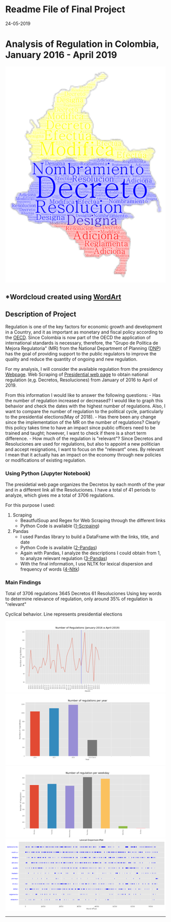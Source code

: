 # Readme File of Final Project 
24-05-2019

# Analysis of Regulation in Colombia, January 2016 - April 2019

<img src="Images/Regulation_words.png">

*Wordcloud created using [WordArt](https://wordart.com/)
---

## Description of Project

Regulation is one of the key factors for economic growth and development in a Country, and it as important as monetary and fiscal policy according to the [OECD](https://www.oecd.org/publications/oecd-regulatory-policy-outlook-2015-9789264238770-en.htm). 
Since Colombia is now part of the OECD the application of international standards is necessary, therefore, the "Grupo de Política de Mejora Regulatoria" (MR) from the National Department of Planning ([DNP](https://www.dnp.gov.co/programas/Mejora%20Regulatoria/Paginas/Mejora-Regulatoria.aspx)) has the goal of providing support to the public regulators to improve the quality and reduce the quantity of ongoing and new regulation.

For my analysis, I will consider the available regulation from the presidency [Webpage](https://dapre.presidencia.gov.co/normativa). 
Web Scraping of [Presidential web page](https://dapre.presidencia.gov.co/normativa) to obtain national regulation (e,g. Decretos, Resoluciones) from January of 2016 to April of 2019.

From this information I would like to answer the following questions:
    - Has the number of regulation increased or decreased? I would like to graph this behavior and check the dates with the highest number of regulations. Also, I want to compare the number of regulation to the political cycle, particularly to the presidential elections(May of 2018).
    - Has there been any change since the implementation of the MR on the number of regulations? Clearly this policy takes time to have an impact since public officers need to be trained and taught; however, I want to check if there is a short term difference.
    - How much of the regulation is "relevant"? Since Decretos and Resoluciones are used for regulations, but also to appoint a new politician and accept resignations, I want to focus on the "relevant" ones. By relevant I mean that it actually has an impact on the economy through new policies or modifications of existing regulation. 


### Using Python (Jupyter Notebook)
The presidetial web page organizes the Decretos by each month of the year and in a different link all the Resoluciones. 
I have a total of 41 periods to analyze, which gives me a total of 3706 regulations.

For this purpose I used:
1. Scraping
    - BeautfulSoup and Regex for Web Scraping through the different links 
    - Python Code is available ([1-Scrpaing](https://github.com/FranPacho/MCPP_francisco.monsalve/blob/master/Final/I-%20Web%20Scraping%20(Links%20presidencia).ipynb))
2. Pandas
    - I used Pandas library to build a DataFrame with the links, title, and date
    - Python Code is available ([2-Pandas](https://github.com/FranPacho/MCPP_francisco.monsalve/blob/master/Final/II.%20Regex%20y%20Pandas%20-%20An%C3%A1lisis%20Decretos.ipynb))
    - Again with Pandas, I analyze the descriptions I could obtain from 1,  to analyze relevant regulation ([3-Pandas](https://github.com/FranPacho/MCPP_francisco.monsalve/blob/master/Final/III.%20Pandas%20-%20An%C3%A1lisis%20del%20dataframe.ipynb))
    - With the final information, I use NLTK for lexical dispersion and frequency of words ([4-Nltk](https://github.com/FranPacho/MCPP_francisco.monsalve/blob/master/Final/IV%20-%20NLTK%20on%20Dataframe.ipynb))


### Main Findings

Total of 3706 regulations
3645 Decretos
61 Resoluciones
Using key words to determine relevance of regulation, only around 35% of regulation is "relevant"

Cyclical behavior. Line represents presidential elections

<img src="Images/regulations_line.png">


<img src="Images/regulations_year.png">


<img src="Images/regulation_weekday.png">


<img src="Images/lexical_dispersion.PNG">

--- 


